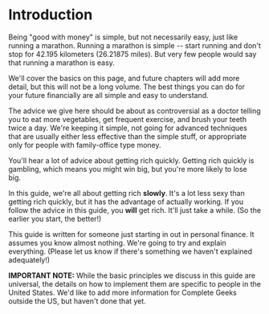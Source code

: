 # Introduction

Being "good with money" is simple, but not necessarily easy, just like running a marathon. Running a marathon is simple -- start running and don't stop for 42.195 kilometers (26.21875 miles). But very few people would say that running a marathon is easy.

We'll cover the basics on this page, and future chapters will add more detail, but this will not be a long volume. The best things you can do for your future financially are all simple and easy to understand.

The advice we give here should be about as controversial as a doctor telling you to eat more vegetables, get frequent exercise, and brush your teeth twice a day. We're keeping it simple, not going for advanced techniques that are usually either less effective than the simple stuff, or appropriate only for people with family-office type money.

You'll hear a lot of advice about getting rich quickly. Getting rich quickly is gambling, which means you might win big, but you're more likely to lose big.

In this guide, we're all about getting rich **slowly**. It's a lot less sexy than getting rich quickly, but it has the advantage of actually working. If you follow the advice in this guide, you **will** get rich. It'll just take a while. (So the earlier you start, the better!)

This guide is written for someone just starting in out in personal finance. It assumes you know almost nothing. We're going to try and explain everything. (Please let us know if there's something we haven't explained adequately!)

**IMPORTANT NOTE:** While the basic principles we discuss in this guide are universal, the details on how to implement them are specific to people in the United States. We'd like to add more information for Complete Geeks outside the US, but haven't done that yet.
